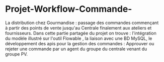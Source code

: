 # Projet-Workflow-Commande-
La distribution chez Gourmandise : passage des commandes commençant à partir des points de vente jusqu'au Centrale finalement aux ateliers et fournisseurs.
Dans cette partie partagée du projet on trouve : l'intégration du modèle illustré sur l'outil Flowable , la liaison avec une BD MySQL, le développement des apis pour la gestion 
des commandes : Approuver ou rejeter une commande par un agent du groupe du centrale venant du groupe PV.

